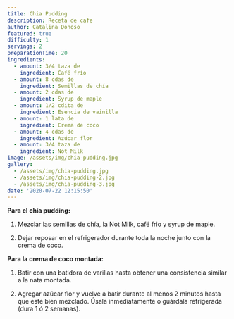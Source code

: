 ```yaml
---
title: Chia Pudding
description: Receta de cafe
author: Catalina Donoso
featured: true
difficulty: 1
servings: 2
preparationTime: 20
ingredients:
  - amount: 3/4 taza de
    ingredient: Café frío
  - amount: 8 cdas de
    ingredient: Semillas de chía
  - amount: 2 cdas de
    ingredient: Syrup de maple
  - amount: 1/2 cdita de
    ingredient: Esencia de vainilla
  - amount: 1 lata de
    ingredient: Crema de coco
  - amount: 4 cdas de
    ingredient: Azúcar flor       
  - amount: 3/4 taza de
    ingredient: Not Milk
image: /assets/img/chia-pudding.jpg
gallery:
  - /assets/img/chia-pudding.jpg
  - /assets/img/chia-pudding-2.jpg
  - /assets/img/chia-pudding-3.jpg
date: '2020-07-22 12:15:50'
---
```

**Para el chía pudding:**
1. Mezclar las semillas de chía, la Not Milk, café frio y syrup de maple.		

2. Dejar reposar en el refrigerador durante toda la noche junto con la crema de coco.				

**Para la crema de coco montada:**
1. Batir con una batidora de varillas hasta obtener una consistencia similar a la nata montada.				

2. Agregar azúcar flor y vuelve a batir durante al menos 2 minutos hasta que este bien mezclado. Úsala inmediatamente o guárdala refrigerada (dura 1 ó 2 semanas).		
